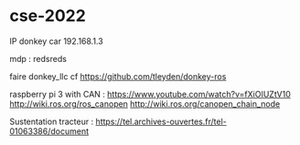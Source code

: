 # cse-2022

IP donkey car 192.168.1.3

mdp : redsreds

faire donkey_llc
cf https://github.com/tleyden/donkey-ros


raspberry pi 3 with CAN : https://www.youtube.com/watch?v=fXiOIUZtV10 
http://wiki.ros.org/ros_canopen
http://wiki.ros.org/canopen_chain_node


Sustentation tracteur : https://tel.archives-ouvertes.fr/tel-01063386/document
